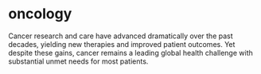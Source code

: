 # oncology
Cancer research and care have advanced dramatically over the past decades, yielding new therapies and improved patient outcomes. Yet despite these gains, cancer remains a leading global health challenge with substantial unmet needs for most patients. 

